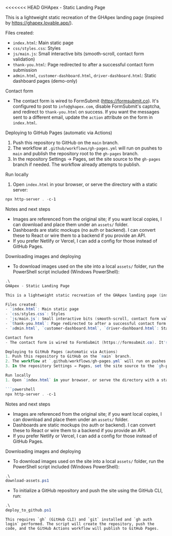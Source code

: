 <<<<<<< HEAD
GHApex - Static Landing Page

This is a lightweight static recreation of the GHApex landing page (inspired by https://ghapex.lovable.app/).

Files created:
- `index.html`: Main static page
- `css/styles.css`: Styles
- `js/main.js`: Small interactive bits (smooth-scroll, contact form validation)
- `thank-you.html`: Page redirected to after a successful contact form submission
- `admin.html`, `customer-dashboard.html`, `driver-dashboard.html`: Static dashboard pages (demo-only)

Contact form
- The contact form is wired to FormSubmit (https://formsubmit.co). It's configured to post to `info@ghapex.com`, disable FormSubmit's captcha, and redirect to `thank-you.html` on success. If you want the messages sent to a different email, update the `action` attribute on the form in `index.html`.

Deploying to GitHub Pages (automatic via Actions)
1. Push this repository to GitHub on the `main` branch.
2. The workflow at `.github/workflows/gh-pages.yml` will run on pushes to `main` and publish the repository root to the `gh-pages` branch.
3. In the repository Settings → Pages, set the site source to the `gh-pages` branch if needed. The workflow already attempts to publish.

Run locally
1. Open `index.html` in your browser, or serve the directory with a static server:

```powershell
npx http-server . -c-1
```

Notes and next steps
- Images are referenced from the original site; if you want local copies, I can download and place them under an `assets/` folder.
- Dashboards are static mockups (no auth or backend). I can convert these to React or wire them to a backend if you provide an API.
- If you prefer Netlify or Vercel, I can add a config for those instead of GitHub Pages.

Downloading images and deploying
- To download images used on the site into a local `assets/` folder, run the PowerShell script included (Windows PowerShell):

```powershell
.\
GHApex - Static Landing Page

This is a lightweight static recreation of the GHApex landing page (inspired by https://ghapex.lovable.app/).

Files created:
- `index.html`: Main static page
- `css/styles.css`: Styles
- `js/main.js`: Small interactive bits (smooth-scroll, contact form validation)
- `thank-you.html`: Page redirected to after a successful contact form submission
- `admin.html`, `customer-dashboard.html`, `driver-dashboard.html`: Static dashboard pages (demo-only)

Contact form
- The contact form is wired to FormSubmit (https://formsubmit.co). It's configured to post to `info@ghapex.com`, disable FormSubmit's captcha, and redirect to `thank-you.html` on success. If you want the messages sent to a different email, update the `action` attribute on the form in `index.html`.

Deploying to GitHub Pages (automatic via Actions)
1. Push this repository to GitHub on the `main` branch.
2. The workflow at `.github/workflows/gh-pages.yml` will run on pushes to `main` and publish the repository root to the `gh-pages` branch.
3. In the repository Settings → Pages, set the site source to the `gh-pages` branch if needed. The workflow already attempts to publish.

Run locally
1. Open `index.html` in your browser, or serve the directory with a static server:

```powershell
npx http-server . -c-1
```

Notes and next steps
- Images are referenced from the original site; if you want local copies, I can download and place them under an `assets/` folder.
- Dashboards are static mockups (no auth or backend). I can convert these to React or wire them to a backend if you provide an API.
- If you prefer Netlify or Vercel, I can add a config for those instead of GitHub Pages.

Downloading images and deploying
- To download images used on the site into a local `assets/` folder, run the PowerShell script included (Windows PowerShell):

```powershell
.\
download-assets.ps1
```

- To initialize a GitHub repository and push the site using the GitHub CLI, run:

```powershell
.\
deploy_to_github.ps1
```

	This requires `gh` (GitHub CLI) and `git` installed and `gh auth login` performed. The script will create the repository, push the code, and the GitHub Actions workflow will publish to GitHub Pages.
